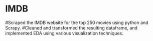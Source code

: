 # IMDB


#Scraped the IMDB website for the top 250 movies using python and Scrapy.
#Cleaned and transformed the resulting dataframe, and implemented EDA using various visualization techniques.
